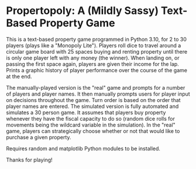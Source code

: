 # Propertopoly: A (Mildly Sassy) Text-Based Property Game
This is a text-based property game programmed in Python 3.10, for 2 to 30 players (plays like a "Monopoly Lite").
Players roll dice to travel around a circular game board with 25 spaces buying and renting property until there is only one player left with any money (the winner). When landing on, or passing the first space again, players are given their income for the lap. Prints a graphic history of player performance over the course of the game at the end.

The manually-played version is the "real" game and prompts for a number of players and player names. It then manually prompts users for player input on decisions throughout the game. Turn order is based on the order that player names are entered. 
The simulated version is fully automated and simulates a 30 person game. It assumes that players buy property whenever they have the fiscal capacity to do so (random dice rolls for movements being the wildcard variable in the simulation). In the "real" game, players can strategically choose whether or not that would like to purchase a given property.

Requires random and matplotlib Python modules to be installed.

Thanks for playing!
